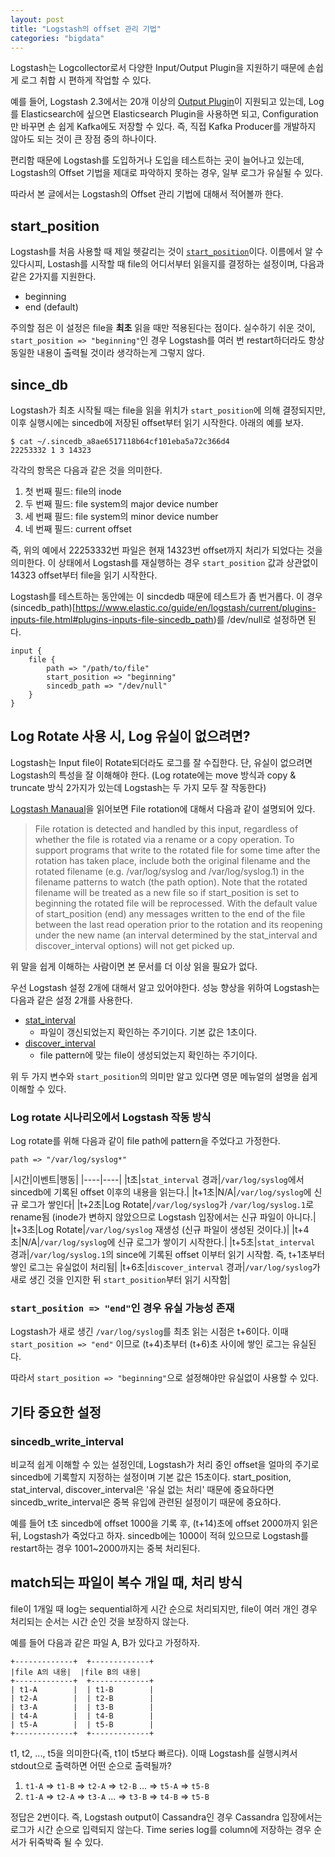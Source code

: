 ```yaml
---
layout: post
title: "Logstash의 offset 관리 기법"
categories: "bigdata"
---
```


Logstash는 Logcollector로서 다양한 Input/Output Plugin을 지원하기 때문에 손쉽게 로그 취합 시 편하게 작업할 수 있다.

예를 들어, Logstash 2.3에서는 20개 이상의 [Output Plugin](https://www.elastic.co/guide/en/logstash/current/output-plugins.html)이 지원되고 있는데, Log를 Elasticsearch에 싶으면 Elasticsearch Plugin을 사용하면 되고, Configuration만 바꾸면 손 쉽게 Kafka에도 저장할 수 있다. 즉, 직접 Kafka Producer를 개발하지 않아도 되는 것이 큰 장점 중의 하나이다.

편리함 때문에 Logstash를 도입하거나 도입을 테스트하는 곳이 늘어나고 있는데, Logstash의 Offset 기법을 제대로 파악하지 못하는 경우, 일부 로그가 유실될 수 있다.

따라서 본 글에서는 Logstash의 Offset 관리 기법에 대해서 적어볼까 한다.

start_position
--------------

Logstash를 처음 사용할 때 제일 헷갈리는 것이 [`start_position`](https://www.elastic.co/guide/en/logstash/current/plugins-inputs-file.html#plugins-inputs-file-start_position)이다. 이름에서 알 수 있다시피, Lostash를 시작할 때 file의 어디서부터 읽을지를 결정하는 설정이며, 다음과 같은 2가지를 지원한다.

- beginning
- end (default)

주의할 점은 이 설정은 file을 **최초** 읽을 때만 적용된다는 점이다. 실수하기 쉬운 것이, `start_position => "beginning"`인 경우 Logstash를 여러 번 restart하더라도 항상 동일한 내용이 출력될 것이라 생각하는게 그렇지 않다.

since_db
-------

Logstash가 최초 시작될 때는 file을 읽을 위치가 `start_position`에 의해 결정되지만, 이후 실행시에는 sincedb에 저장된 offset부터 읽기 시작한다. 아래의 예를 보자.

```
$ cat ~/.sincedb_a8ae6517118b64cf101eba5a72c366d4 
22253332 1 3 14323
```

각각의 항목은 다음과 같은 것을 의미한다.

1. 첫 번째 필드: file의 inode
1. 두 번째 필드: file system의 major device number
1. 세 번째 필드: file system의 minor device number
1. 네 번째 필드: current offset

즉, 위의 예에서 22253332번 파일은 현재 14323번 offset까지 처리가 되었다는 것을 의미한다. 이 상태에서 Logstash를 재실행하는 경우 `start_position` 값과 상관없이 14323 offset부터 file을 읽기 시작한다.

Logstash를 테스트하는 동안에는 이 sincdedb 때문에 테스트가 좀 번거롭다. 이 경우 (sincedb_path)[https://www.elastic.co/guide/en/logstash/current/plugins-inputs-file.html#plugins-inputs-file-sincedb_path)를 /dev/null로 설정하면 된다.

```
input {
    file {
        path => "/path/to/file"
        start_position => "beginning"
        sincedb_path => "/dev/null"
    }   
}
```

Log Rotate 사용 시, Log 유실이 없으려면?
------------------------------

Logstash는 Input file이 Rotate되더라도 로그를 잘 수집한다. 단, 유실이 없으려면 Logstash의 특성을 잘 이해해야 한다. (Log rotate에는 move 방식과 copy & truncate 방식 2가지가 있는데 Logstash는 두 가지 모두 잘 작동한다)

[Logstash Manaual](https://www.elastic.co/guide/en/logstash/current/plugins-inputs-file.html#_file_rotation)을 읽어보면 File rotation에 대해서 다음과 같이 설명되어 있다.

> File rotation is detected and handled by this input, regardless of whether the file is rotated via a rename or a copy operation. To support programs that write to the rotated file for some time after the rotation has taken place, include both the original filename and the rotated filename (e.g. /var/log/syslog and /var/log/syslog.1) in the filename patterns to watch (the path option). Note that the rotated filename will be treated as a new file so if start_position is set to beginning the rotated file will be reprocessed.
> With the default value of start_position (end) any messages written to the end of the file between the last read operation prior to the rotation and its reopening under the new name (an interval determined by the stat_interval and discover_interval options) will not get picked up.

위 말을 쉽게 이해하는 사람이면 본 문서를 더 이상 읽을 필요가 없다.

우선 Logstash 설정 2개에 대해서 알고 있어야한다. 성능 향상을 위하여 Logstash는 다음과 같은 설정 2개를 사용한다.

- [stat_interval](https://www.elastic.co/guide/en/logstash/current/plugins-inputs-file.html#plugins-inputs-file-stat_interval)
    - 파일이 갱신되었는지 확인하는 주기이다. 기본 값은 1초이다. 
- [discover_interval](https://www.elastic.co/guide/en/logstash/current/plugins-inputs-file.html#plugins-inputs-file-discover_interval)
    - file pattern에 맞는 file이 생성되었는지 확인하는 주기이다.

위 두 가지 변수와 `start_position`의 의미만 알고 있다면 영문 메뉴얼의 설명을 쉽게 이해할 수 있다.

### Log rotate 시나리오에서 Logstash 작동 방식

Log rotate를 위해 다음과 같이 file path에 pattern을 주었다고 가정한다.

```
path => "/var/log/syslog*"
```

|시간|이벤트|행동|
|----|----|
|t초|`stat_interval` 경과|`/var/log/syslog`에서 sincedb에 기록된 offset 이후의 내용을 읽는다.|
|t+1초|N/A|`/var/log/syslog`에 신규 로그가 쌓인다|
|t+2초|Log Rotate|`/var/log/syslog`가 `/var/log/syslog.1`로 rename됨 (inode가 변하지 않았으므로 Logstash 입장에서는 신규 파일이 아니다.|
|t+3초|Log Rotate|`/var/log/syslog` 재생성 (신규 파일이 생성된 것이다.)|
|t+4초|N/A|`/var/log/syslog`에 신규 로그가 쌓이기 시작한다.|
|t+5초|`stat_interval` 경과|`/var/log/syslog.1`의 since에 기록된 offset 이부터 읽기 시작함. 즉, t+1초부터 쌓인 로그는 유실없이 처리됨|
|t+6초|`discover_interval` 경과|`/var/log/syslog`가 새로 생긴 것을 인지한 뒤 `start_position`부터 읽기 시작함|

### `start_position => "end"`인 경우 유실 가능성 존재

Logstash가 새로 생긴 `/var/log/syslog`를 최초 읽는 시점은 t+6이다. 이때 `start_position => "end"` 이므로 (t+4)초부터 (t+6)초 사이에 쌓인 로그는 유실된다.

따라서 `start_position => "beginning"`으로 설정해야만 유실없이 사용할 수 있다.

기타 중요한 설정
---------

### sincedb_write_interval

비교적 쉽게 이해할 수 있는 설정인데, Logstash가 처리 중인 offset을 얼마의 주기로 sincedb에 기록할지 지정하는 설정이며 기본 값은 15초이다. start_position, stat_interval, discover_interval은 '유실 없는 처리' 때문에 중요하다면 sincedb_write_interval은 중복 유입에 관련된 설정이기 때문에 중요하다.

예를 들어 t초 sincedb에 offset 1000을 기록 후, (t+14)초에 offset 2000까지 읽은 뒤, Logstash가 죽었다고 하자. sincedb에는 1000이 적혀 있으므로 Logstash를 restart하는 경우 1001~2000까지는 중복 처리된다.

match되는 파일이 복수 개일 때, 처리 방식
--------------------------

file이 1개일 때 log는 sequential하게 시간 순으로 처리되지만, file이 여러 개인 경우 처리되는 순서는 시간 순인 것을 보장하지 않는다.

예를 들어 다음과 같은 파일 A, B가 있다고 가정하자.

```
+-------------+  +-------------+
|file A의 내용|  |file B의 내용|
+-------------+  +-------------+
| t1-A        |  | t1-B        |
| t2-A        |  | t2-B        |
| t3-A        |  | t3-B        |
| t4-A        |  | t4-B        |
| t5-A        |  | t5-B        |
+-------------+  +-------------+
```

t1, t2, ..., t5을 의미한다(즉, t1이 t5보다 빠르다). 이때 Logstash를 실행시켜서 stdout으로 출력하면 어떤 순으로 출력될까?

1. `t1-A` => `t1-B` => `t2-A` => `t2-B` ... => `t5-A` => `t5-B`
1. `t1-A` => `t2-A` => `t3-A` ... => `t3-B` => `t4-B` => `t5-B`

정답은 2번이다. 즉, Logstash output이 Cassandra인 경우 Cassandra 입장에서는 로그가 시간 순으로 입력되지 않는다. Time series log를 column에 저장하는 경우 순서가 뒤죽박죽 될 수 있다.
